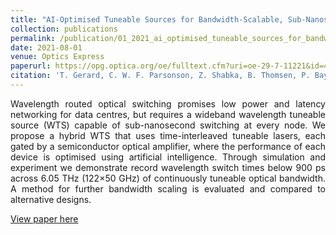 ```yaml
---
title: "AI-Optimised Tuneable Sources for Bandwidth-Scalable, Sub-Nanosecond Wavelength Swithching"
collection: publications
permalink: /publication/01_2021_ai_optimised_tuneable_sources_for_bandwidth_scalable_sub_nanosecond_wavelength_switching
date: 2021-08-01
venue: Optics Express
paperurl: https://opg.optica.org/oe/fulltext.cfm?uri=oe-29-7-11221&id=449558
citation: 'T. Gerard, C. W. F. Parsonson, Z. Shabka, B. Thomsen, P. Bayvel, D. Lavery and G. Zervas, &quot;AI-Optimised Tuneable Sources for Bandwidth-Scalable, Sub-Nanosecond Wavelength Swithching&quot;, *Optics Express*, August 2021'
---
```

<div style="text-align: justify"> 
Wavelength routed optical switching promises low power and latency networking for data centres, but requires a wideband wavelength tuneable source (WTS) capable of sub-nanosecond switching at every node. We propose a hybrid WTS that uses time-interleaved tuneable lasers, each gated by a semiconductor optical amplifier, where the performance of each device is optimised using artificial intelligence. Through simulation and experiment we demonstrate record wavelength switch times below 900 ps across 6.05 THz (122×50 GHz) of continuously tuneable optical bandwidth. A method for further bandwidth scaling is evaluated and compared to alternative designs.
</div>

[View paper here](https://opg.optica.org/oe/fulltext.cfm?uri=oe-29-7-11221&id=449558)

